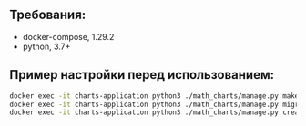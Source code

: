 ## Требования:
- docker-compose, 1.29.2
- python, 3.7+

## Пример настройки перед использованием:
```bash
docker exec -it charts-application python3 ./math_charts/manage.py makemigrations
docker exec -it charts-application python3 ./math_charts/manage.py migrate
docker exec -it charts-application python3 ./math_charts/manage.py createsuperuser --noinput --email useremail@gmail.com --username admin
```
